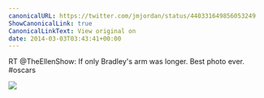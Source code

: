```yaml
---
canonicalURL: https://twitter.com/jmjordan/status/440331649856053249
ShowCanonicalLink: true
CanonicalLinkText: View original on
date: 2014-03-03T03:43:41+00:00
---
```

RT @TheEllenShow: If only Bradley's arm was longer. Best photo ever. #oscars

![](/images/440331649856053249-BhxWutnCEAAtEQ6.jpg)